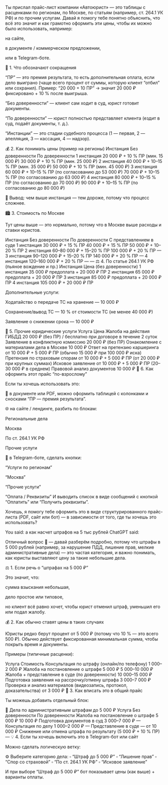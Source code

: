 Ты прислал прайс-лист компании «Автоюрист» — это таблицы с расценками по регионам, по Москве, по статьям (например, ст. 264.1 УК РФ) и по прочим услугам.
Давай я помогу тебе понятно объяснить, что всё это значит и как грамотно оформить эти цены, чтобы их можно было использовать, например:

на сайте,

в документе / коммерческом предложении,

или в Telegram-боте.

🧾 1. Что обозначают сокращения

“ПР” — это премия результата, то есть дополнительная оплата, если дело выиграно (чаще всего процент от суммы, которую клиент “отбил” или сохранил).
Пример: “20 000 + 10 ПР” → значит 20 000 ₽ фиксировано + 10 % после выигрыша.

“Без доверенности” — клиент сам ходит в суд, юрист готовит документы.

“По доверенности” — юрист полностью представляет клиента (ездит в суд, подаёт документы, т. д.).

“Инстанции” — это стадии судебного процесса (1 — первая, 2 — апелляция, 3 — кассация, 4 — надзор).

💰 2. Как понимать цены (пример на регионы)
Инстанция	Без доверенности	По доверенности
1 инстанция	20 000 ₽ + 10 % ПР (мин. 15 000 ₽)	30 000 ₽ + 10 % ПР (мин. 25 000 ₽)
2 инстанция	40 000 ₽ + 10–15 % ПР (мин. 35 000 ₽)	50 000 ₽ + 10 % ПР (мин. 45 000 ₽)
3 инстанция	60 000 ₽ + 10–15 % ПР (по согласованию до 53 000 ₽)	70 000 ₽ + 10–15 % ПР (по согласованию до 63 000 ₽)
4 инстанция	80 000 ₽ + 10–15 % ПР (по согласованию до 70 000 ₽)	90 000 ₽ + 10–15 % ПР (по согласованию до 80 000 ₽)

📌 Вывод: чем выше инстанция — тем дороже, потому что процесс сложнее.

🏙️ 3. Стоимость по Москве

Тут цены выше — это нормально, потому что в Москве выше расходы и ставки юристов.

Инстанция	Без доверенности	По доверенности	С представлением в суде
1 инстанция	30 000 ₽ + 15 % ПР	40 000 ₽ + 15 % ПР	50 000 ₽ + 10–20 % ПР
2 инстанция	60–80 000 ₽ + 15–20 % ПР	100 000 ₽ + 20 % ПР	—
3 инстанция	90–120 000 ₽ + 15–20 % ПР	140 000 ₽ + 20 % ПР	—
4 инстанция	120–160 000 ₽ + 20 % ПР	—	—
⚖️ 4. По статье 264.1 УК РФ (пьяное вождение и пр.)
Инстанция	Цена (без доверенности)
1 инстанция	35 000 ₽ предоплата + 20 000 ₽ ПР
2 инстанция	65 000 ₽ предоплата + 20 000 ₽ ПР
3 инстанция	85 000 ₽ предоплата + 20 000 ₽ ПР
4 инстанция	105 000 ₽ + 20 000 ₽ ПР

Дополнительные услуги:

Ходатайство о передаче ТС на хранение — 10 000 ₽

Сохранение/вывод ТС — 10 % от стоимости ТС (не менее 40 000 ₽)

Заявление о снижении срока — 10 000 ₽

📄 5. Прочие юридические услуги
Услуга	Цена
Жалоба на действия ГИБДД	20 000 ₽ (без ПР) / бесплатно при договоре в течение 2 суток
Заявление в конфликтную комиссию	20 000 ₽ (без ПР)
Ознакомление с материалами дела в Москве	10 000 ₽
Ответ на претензию каршеринга	от 10 000 ₽ + 5 000 ₽ ПР (обычно 15 000 ₽ при 100 000 ₽ иска)
Претензия по страховым спорам	от 10 000 ₽ + 5 000 ₽ ПР (от 20 000 ₽ при крупных суммах)
Исковое заявление	от 10 000 ₽ + 5 000 ₽ ПР (20–30 000 ₽ в среднем)
Правовой анализ документов	10 000 ₽
💼 6. Как оформить этот прайс “по-взрослому”

Если ты хочешь использовать это:

📄 в документе или PDF, можно оформить таблицей с колонками и сносками “ПР — премия результата”.

🌐 на сайте / лендинге, разбить по блокам:

Региональные дела

Москва

По ст. 264.1 УК РФ

Прочие услуги

🤖 в Telegram-боте, сделать кнопки:

“Услуги по регионам”

“Москва”

“Прочие услуги”

“Оплата / Реквизиты”
И выводить список в виде сообщений с кнопкой “Оплатить” или “Получить реквизиты”.

Хочешь, я помогу тебе оформить это в виде структурированного прайс-листа (PDF, сайт или бот) — в зависимости от того, где ты хочешь это использовать?

You said:
а как насчет штрафов на 5 тыс рублей
ChatGPT said:

Отличный вопрос 👏 — давай разберём подробно, потому что штрафы в 5 000 рублей (например, за нарушение ПДД, лишение прав, мелкие административные дела) — это частая категория, и важно понимать, как юристы выставляют цену за такие небольшие дела.

⚖️ 1. Если речь о “штрафах на 5 000 ₽”

Это значит, что:

сумма взыскания небольшая,

дело простое или типовое,

но клиент всё равно хочет, чтобы юрист отменил штраф, уменьшил его или подал жалобу.

💰 2. Как обычно ставят цены в таких случаях

Юристы редко берут процент от 5 000 ₽ (потому что 10 % — это всего 500 ₽).
Обычно действует фиксированная минимальная сумма, чтобы покрыть время и документы.

Примеры (типичные расценки):

Услуга	Стоимость
Консультация по штрафу (онлайн/по телефону)	1 000–2 000 ₽
Жалоба на постановление о штрафе 5 000 ₽	5 000–10 000 ₽
Жалоба + представление в суде (по доверенности)	10 000–15 000 ₽
Подготовка заявления на рассрочку/отмену штрафа	3 000–7 000 ₽
Проверка и анализ материалов (видеозапись, протокол, доказательства)	от 3 000 ₽
📄 3. Как вписать это в общий прайс

Ты можешь добавить отдельный блок:

💸 Дела по административным штрафам до 5 000 ₽
Услуга	Без доверенности	По доверенности
Жалоба на постановление о штрафе	5 000 ₽	10 000 ₽
Подготовка документов в суд	3 000–7 000 ₽	—
Консультация по делу	1 000–2 000 ₽	—
Представление в суде	—	от 10 000 ₽
Снижение или отмена штрафа	по результату (5 000 ₽ + 10 % ПР)	—
💡 4. Если ты хочешь включить это в Telegram-бот или сайт

Можно сделать логическую ветку:

⚙️ Выберите категорию дела:
▫️ “Штраф до 5 000 ₽”
▫️ “Лишение прав”
▫️ “Спор со страховой”
▫️ “По ст. 264.1 УК РФ”
▫️ “Исковое заявление”

И при выборе “Штраф до 5 000 ₽” бот показывает цены (как выше) + варианты оплаты.